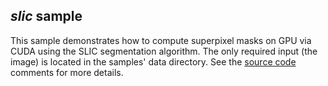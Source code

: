 *slic* sample
--------------
This sample demonstrates how to compute superpixel masks on GPU via CUDA using the SLIC segmentation algorithm. The only required input (the image) is located in the samples' data directory. See the [source code](./src/main.cpp) comments for more details.
